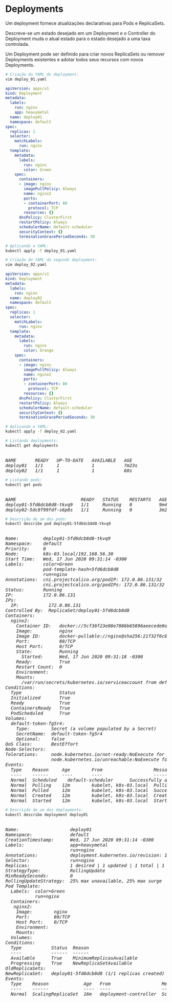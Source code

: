 # Deployments

Um deployment fornece atualizações declarativas para Pods e ReplicaSets.

Descreve-se um estado desejado em um Deployment e o Controller do Deployment muda o atual estado para o estado desejado a uma taxa controlada.

Um Deployment pode ser definido para criar novos ReplicaSets ou remover Deployments existentes e adotar todos seus recursos com novos Deployments.



```bash
# Criação do YAML do deployment:
vim deploy_01.yaml
```


```yaml
apiVersion: apps/v1
kind: Deployment
metadata:
  labels:
    run: nginx
    app: heavymetal
  name: deploy01
  namespace: default
spec:
  replicas: 1
  selector:
    matchLabels:
      run: nginx
  template:
    metadata:
      labels:
        run: nginx
        color: Green
    spec:
      containers:
      - image: nginx
        imagePullPolicy: Always
        name: nginx2
        ports:
        - containerPort: 80
          protocol: TCP
        resources: {}
      dnsPolicy: ClusterFirst
      restartPolicy: Always
      schedulerName: default-scheduler
      securityContext: {}
      terminationGracePeriodSeconds: 30
```



```bash
# Aplicando o YAML:
kubectl apply -f deploy_01.yaml
```



```bash
# Criação do YAML do segundo deployment:
vim deploy_02.yaml
```


```yaml
apiVersion: apps/v1
kind: Deployment
metadata:
  labels:
    run: nginx
  name: deploy02
  namespace: default
spec:
  replicas: 1
  selector:
    matchLabels:
      run: nginx
  template:
    metadata:
      labels:
        run: nginx
        color: Orange
    spec:
      containers:
      - image: nginx
        imagePullPolicy: Always
        name: nginx2
        ports:
        - containerPort: 80
          protocol: TCP
        resources: {}
      dnsPolicy: ClusterFirst
      restartPolicy: Always
      schedulerName: default-scheduler
      securityContext: {}
      terminationGracePeriodSeconds: 30
```



```bash
# Aplicando o YAML:
kubectl apply -f deploy_02.yaml
```



```bash
# Listando deployments:
kubectl get deployments
```

<pre><i>
NAME       READY   UP-TO-DATE   AVAILABLE   AGE
deploy01   1/1     1            1           7m23s
deploy02   1/1     1            1           60s
</i></pre>



```bash
# Listando pods:
kubectl get pods
```

<pre><i>
NAME                        READY   STATUS    RESTARTS   AGE
deploy01-5fd6dcb8d8-tkvq9   1/1     Running   0          9m48s
deploy02-5dc8f99fdf-s6p8s   1/1     Running   0          3m25s
</i></pre>



```bash
# Descrição de um dos pods:
kubectl describe pod deploy01-5fd6dcb8d8-tkvq9
```

<pre><i>
Name:         deploy01-5fd6dcb8d8-tkvq9
Namespace:    default
Priority:     0
Node:         k8s-03.local/192.168.56.30
Start Time:   Wed, 17 Jun 2020 09:31:14 -0300
Labels:       color=Green
              pod-template-hash=5fd6dcb8d8
              run=nginx
Annotations:  cni.projectcalico.org/podIP: 172.0.86.131/32
              cni.projectcalico.org/podIPs: 172.0.86.131/32
Status:       Running
IP:           172.0.86.131
IPs:
  IP:           172.0.86.131
Controlled By:  ReplicaSet/deploy01-5fd6dcb8d8
Containers:
  nginx2:
    Container ID:   docker://5cf36f23e08e7086b65896aeecede0d754b623a2083743cc627fb044a8574506
    Image:          nginx
    Image ID:       docker-pullable://nginx@sha256:21f32f6c08406306d822a0e6e8b7dc81f53f336570e852e25fbe1e3e3d0d0133
    Port:           80/TCP
    Host Port:      0/TCP
    State:          Running
      Started:      Wed, 17 Jun 2020 09:31:18 -0300
    Ready:          True
    Restart Count:  0
    Environment:    <none>
    Mounts:
      /var/run/secrets/kubernetes.io/serviceaccount from default-token-fg5r4 (ro)
Conditions:
  Type              Status
  Initialized       True 
  Ready             True 
  ContainersReady   True 
  PodScheduled      True 
Volumes:
  default-token-fg5r4:
    Type:        Secret (a volume populated by a Secret)
    SecretName:  default-token-fg5r4
    Optional:    false
QoS Class:       BestEffort
Node-Selectors:  <none>
Tolerations:     node.kubernetes.io/not-ready:NoExecute for 300s
                 node.kubernetes.io/unreachable:NoExecute for 300s
Events:
  Type    Reason     Age        From                   Message
  ----    ------     ----       ----                   -------
  Normal  Scheduled  <unknown>  default-scheduler      Successfully assigned default/deploy01-5fd6dcb8d8-tkvq9 to k8s-03.local
  Normal  Pulling    12m        kubelet, k8s-03.local  Pulling image "nginx"
  Normal  Pulled     12m        kubelet, k8s-03.local  Successfully pulled image "nginx"
  Normal  Created    12m        kubelet, k8s-03.local  Created container nginx2
  Normal  Started    12m        kubelet, k8s-03.local  Started container nginx2
</i></pre>



```bash
# Descrição de um dos deployments:
kubectl describe deployment deploy01
```

<pre><i>
Name:                   deploy01
Namespace:              default
CreationTimestamp:      Wed, 17 Jun 2020 09:31:14 -0300
Labels:                 app=heavymetal
                        run=nginx
Annotations:            deployment.kubernetes.io/revision: 1
Selector:               run=nginx
Replicas:               1 desired | 1 updated | 1 total | 1 available | 0 unavailable
StrategyType:           RollingUpdate
MinReadySeconds:        0
RollingUpdateStrategy:  25% max unavailable, 25% max surge
Pod Template:
  Labels:  color=Green
           run=nginx
  Containers:
   nginx2:
    Image:        nginx
    Port:         80/TCP
    Host Port:    0/TCP
    Environment:  <none>
    Mounts:       <none>
  Volumes:        <none>
Conditions:
  Type           Status  Reason
  ----           ------  ------
  Available      True    MinimumReplicasAvailable
  Progressing    True    NewReplicaSetAvailable
OldReplicaSets:  <none>
NewReplicaSet:   deploy01-5fd6dcb8d8 (1/1 replicas created)
Events:
  Type    Reason             Age   From                   Message
  ----    ------             ----  ----                   -------
  Normal  ScalingReplicaSet  16m   deployment-controller  Scaled up replica set deploy01-5fd6dcb8d8 to 1
</i></pre>




